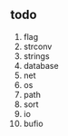 ## todo
1. flag
3. strconv
4. strings
5. database
6. net
8. os
9. path
11. sort
12. io
13. bufio


### 